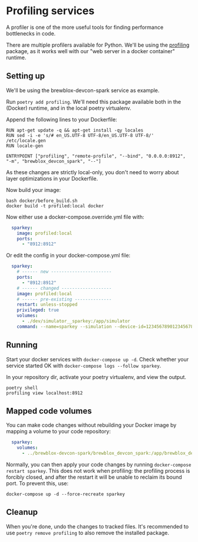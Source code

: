 # Profiling services

A profiler is one of the more useful tools for finding performance bottlenecks in code.

There are multiple profilers available for Python. We'll be using the [profiling]([package](https://github.com/what-studio/profiling)) package, as it works well with our "web server in a docker container" runtime.

## Setting up

We'll be using the brewblox-devcon-spark service as example.

Run `poetry add profiling`. We'll need this package available both in the (Docker) runtime, and in the local poetry virtualenv.

Append the following lines to your Dockerfile:

```docker
RUN apt-get update -q && apt-get install -qy locales
RUN sed -i -e 's/# en_US.UTF-8 UTF-8/en_US.UTF-8 UTF-8/' /etc/locale.gen
RUN locale-gen

ENTRYPOINT ["profiling", "remote-profile", "--bind", "0.0.0.0:8912", "-m", "brewblox_devcon_spark", "--"]
```

As these changes are strictly local-only, you don't need to worry about layer optimizations in your Dockerfile.

Now build your image:
```
bash docker/before_build.sh
docker build -t profiled:local docker
```

Now either use a docker-compose.override.yml file with:

```yml
  sparkey:
    image: profiled:local
    ports:
      - "8912:8912"
```

Or edit the config in your docker-compose.yml file:

```yml
  sparkey:
    # ------ new -----------------------
    ports:
      - "8912:8912"
    # ------ changed -------------------
    image: profiled:local
    # ------ pre-existing --------------
    restart: unless-stopped
    privileged: true
    volumes:
      - ./dev/simulator__sparkey:/app/simulator
    command: --name=sparkey --simulation --device-id=123456789012345678901234
```

## Running

Start your docker services with `docker-compose up -d`.
Check whether your service started OK with `docker-compose logs --follow sparkey`.

In your repository dir, activate your poetry virtualenv, and view the output.

```
poetry shell
profiling view localhost:8912
```

## Mapped code volumes

You can make code changes without rebuilding your Docker image by mapping a volume to your code repository:

```yml
  sparkey:
    volumes:
      - ../brewblox-devcon-spark/brewblox_devcon_spark:/app/brewblox_devcon_spark
```

Normally, you can then apply your code changes by running `docker-compose restart sparkey`. This does not work when profiling: the profiling process is forcibly closed, and after the restart it will be unable to reclaim its bound port.
To prevent this, use:

```
docker-compose up -d --force-recreate sparkey
```

## Cleanup

When you're done, undo the changes to tracked files.
It's recommended to use `poetry remove profiling` to also remove the installed package.
